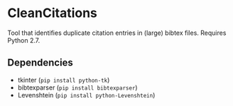 # CleanCitations
Tool that identifies duplicate citation entries in (large) bibtex files. Requires Python 2.7.
## Dependencies
* tkinter (`pip install python-tk`)
* bibtexparser (`pip install bibtexparser`)
* Levenshtein (`pip install python-Levenshtein`)
